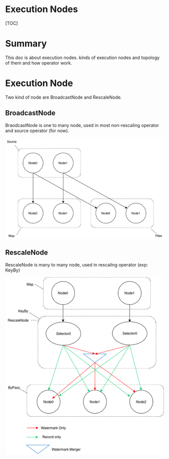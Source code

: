 Execution Nodes
==========

[TOC]

# Summary

This doc is about execution nodes. kinds of execution nodes and topology of them and how operator work.

# Execution Node

Two kind of node are BroadcastNode and RescaleNode.

## BroadcastNode

BraodcastNode is one to many node, used in most non-rescaling operator and source operator (for now).

![image not found](images/execution_nodes-broadcast.png)

## RescaleNode

RescaleNode is many to many node, used in rescaling operator (exp: KeyBy)

![image not found](images/execution_nodes-rescale.png)